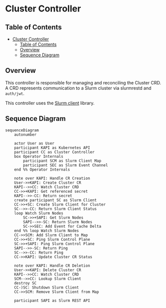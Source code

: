 # Cluster Controller

## Table of Contents

<!-- mdformat-toc start --slug=github --no-anchors --maxlevel=3 --minlevel=1 -->

- [Cluster Controller](#cluster-controller)
  - [Table of Contents](#table-of-contents)
  - [Overview](#overview)
  - [Sequence Diagram](#sequence-diagram)

<!-- mdformat-toc end -->

## Overview

This controller is responsible for managing and reconciling the Cluster CRD. A
CRD represents communication to a Slurm cluster via slurmrestd and `auth/jwt`.

This controller uses the [Slurm client] library.

## Sequence Diagram

```mermaid
sequenceDiagram
    autonumber

    actor User as User
    participant KAPI as Kubernetes API
    participant CC as Cluster Controller
    box Operator Internals
        participant SCM as Slurm Client Map
        participant SEC as Slurm Event Channel
    end %% Operator Internals

    note over KAPI: Handle CR Creation
    User->>KAPI: Create Cluster CR
    KAPI-->>CC: Watch Cluster CRD
    CC->>+KAPI: Get referenced secret
    KAPI-->>-CC: Return secret
    create participant SC as Slurm Client
    CC->>+SC: Create Slurm Client for Cluster
    SC-->>-CC: Return Slurm Client Status
    loop Watch Slurm Nodes
        SC->>+SAPI: Get Slurm Nodes
        SAPI-->>-SC: Return Slurm Nodes
        SC->>SEC: Add Event for Cache Delta
    end %% loop Watch Slurm Nodes
    CC->>SCM: Add Slurm Client to Map
    CC->>+SC: Ping Slurm Control Plane
    SC->>+SAPI: Ping Slurm Control Plane
    SAPI-->>-SC: Return Ping
    SC-->>-CC: Return Ping
    CC->>KAPI: Update Cluster CR Status

    note over KAPI: Handle CR Deletion
    User->>KAPI: Delete Cluster CR
    KAPI-->>CC: Watch Cluster CRD
    SCM-->>CC: Lookup Slurm Client
    destroy SC
    CC-)SC: Shutdown Slurm Client
    CC->>SCM: Remove Slurm Client from Map

    participant SAPI as Slurm REST API
```

<!-- Links -->

[slurm client]: https://github.com/SlinkyProject/slurm-client
